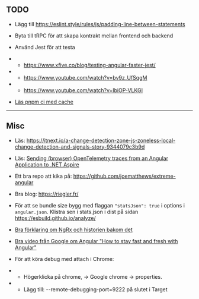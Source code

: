 ## TODO

* Lägg till https://eslint.style/rules/js/padding-line-between-statements

* Byta till tRPC för att skapa kontrakt mellan frontend och backend

* Använd Jest för att testa
* * https://www.xfive.co/blog/testing-angular-faster-jest/
* * https://www.youtube.com/watch?v=bv9z_UfSqgM
* * https://www.youtube.com/watch?v=lbiOP-VLKGI

* [Läs pnpm ci med cache](https://pnpm.io/continuous-integration#github-actions)

---
## Misc
* Läs: https://itnext.io/a-change-detection-zone-js-zoneless-local-change-detection-and-signals-story-9344079c3b9d

* Läs: [Sending (browser) OpenTelemetry traces from an Angular Application to .NET Aspire](https://timdeschryver.dev/blog/Sending-browser-opentelemetry-traces-from-an-angular-application-to-net-aspire)

* Ett bra repo att kika på: https://github.com/joematthews/extreme-angular

* Bra blog: https://riegler.fr/

* För att se bundle size bygg med flaggan `"statsJson": true` i options i `angular.json`. Klistra sen i stats.json i dist på sidan https://esbuild.github.io/analyze/
 
* [Bra förklaring om NgRx och historien bakom det]()

* [Bra video från Google om Angular "How to stay fast and fresh with Angular"](https://www.youtube.com/watch?v=B-lipaiZII8)

* För att köra debug med attach i Chrome:
* * Högerklicka på chrome, -> Google chrome -> properties.
* * Lägg till: --remote-debugging-port=9222 på slutet i Target
